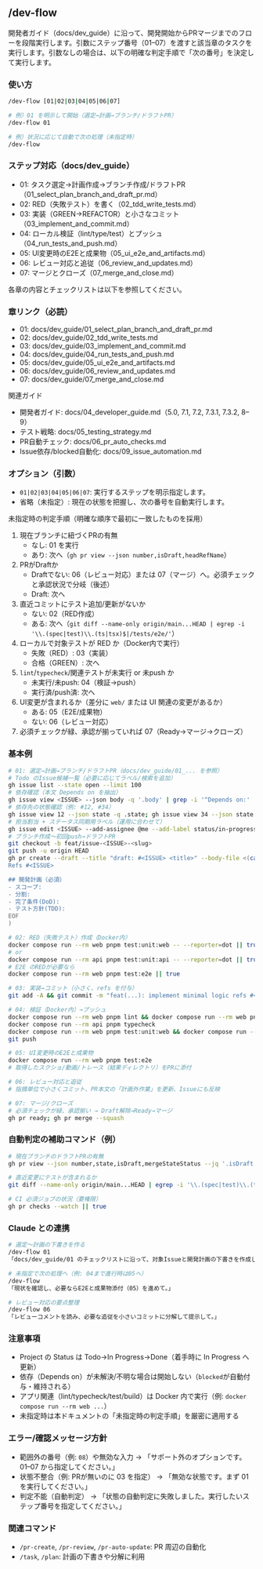 ## /dev-flow

開発者ガイド（docs/dev_guide）に沿って、開発開始からPRマージまでのフローを段階実行します。引数にステップ番号（01–07）を渡すと該当章のタスクを実行します。引数なしの場合は、以下の明確な判定手順で「次の番号」を決定して実行します。

### 使い方

```bash
/dev-flow [01|02|03|04|05|06|07]

# 例）01 を明示して開始（選定→計画→ブランチ/ドラフトPR）
/dev-flow 01

# 例）状況に応じて自動で次の処理（未指定時）
/dev-flow
```

### ステップ対応（docs/dev_guide）

- 01: タスク選定→計画作成→ブランチ作成/ドラフトPR（01_select_plan_branch_and_draft_pr.md）
- 02: RED（失敗テスト）を書く（02_tdd_write_tests.md）
- 03: 実装（GREEN→REFACTOR）と小さなコミット（03_implement_and_commit.md）
- 04: ローカル検証（lint/type/test）とプッシュ（04_run_tests_and_push.md）
- 05: UI変更時のE2Eと成果物（05_ui_e2e_and_artifacts.md）
- 06: レビュー対応と追従（06_review_and_updates.md）
- 07: マージとクローズ（07_merge_and_close.md）

各章の内容とチェックリストは以下を参照してください。

### 章リンク（必読）
- 01: docs/dev_guide/01_select_plan_branch_and_draft_pr.md
- 02: docs/dev_guide/02_tdd_write_tests.md
- 03: docs/dev_guide/03_implement_and_commit.md
- 04: docs/dev_guide/04_run_tests_and_push.md
- 05: docs/dev_guide/05_ui_e2e_and_artifacts.md
- 06: docs/dev_guide/06_review_and_updates.md
- 07: docs/dev_guide/07_merge_and_close.md

関連ガイド
- 開発者ガイド: docs/04_developer_guide.md（5.0, 7.1, 7.2, 7.3.1, 7.3.2, 8–9）
- テスト戦略: docs/05_testing_strategy.md
- PR自動チェック: docs/06_pr_auto_checks.md
- Issue依存/blocked自動化: docs/09_issue_automation.md

### オプション（引数）

- `01|02|03|04|05|06|07`: 実行するステップを明示指定します。
- 省略（未指定）: 現在の状態を把握し、次の番号を自動実行します。

未指定時の判定手順（明確な順序で最初に一致したものを採用）
1) 現在ブランチに紐づくPRの有無
   - なし: 01 を実行
   - あり: 次へ（`gh pr view --json number,isDraft,headRefName`）
2) PRがDraftか
   - Draftでない: 06（レビュー対応）または 07（マージ）へ。必須チェックと承認状況で分岐（後述）
   - Draft: 次へ
3) 直近コミットにテスト追加/更新がないか
   - ない: 02（RED作成）
   - ある: 次へ（`git diff --name-only origin/main...HEAD | egrep -i '\\.(spec|test)\\.(ts|tsx)$|/tests/e2e/'`）
4) ローカルで対象テストが RED か（Docker内で実行）
   - 失敗（RED）: 03（実装）
   - 合格（GREEN）: 次へ
5) `lint`/`typecheck`/関連テストが未実行 or 未push か
   - 未実行/未push: 04（検証→push）
   - 実行済/push済: 次へ
6) UI変更が含まれるか（差分に `web/` または UI 関連の変更があるか）
   - ある: 05（E2E/成果物）
   - ない: 06（レビュー対応）
7) 必須チェックが緑、承認が揃っていれば 07（Ready→マージ→クローズ）

### 基本例

```bash
# 01: 選定→計画→ブランチ/ドラフトPR（docs/dev_guide/01_... を参照）
# Todo のIssue候補一覧（必要に応じてラベル/検索を追加）
gh issue list --state open --limit 100
# 依存確認（本文 Depends on を抽出）
gh issue view <ISSUE> --json body -q '.body' | grep -i '^Depends on:' || true
# 依存先の状態確認（例: #12, #34）
gh issue view 12 --json state -q .state; gh issue view 34 --json state -q .state
# 担当割当 + ステータス同期用ラベル（運用に合わせて）
gh issue edit <ISSUE> --add-assignee @me --add-label status/in-progress
# ブランチ作成〜初回push→ドラフトPR
git checkout -b feat/issue-<ISSUE>-<slug>
git push -u origin HEAD
gh pr create --draft --title "draft: #<ISSUE> <title>" --body-file <(cat <<'EOF'
Refs #<ISSUE>

## 開発計画（必須）
- スコープ: 
- 分割: 
- 完了条件(DoD): 
- テスト方針(TDD): 
EOF
)

# 02: RED（失敗テスト）作成（Docker内）
docker compose run --rm web pnpm test:unit:web -- --reporter=dot || true
# or
docker compose run --rm api pnpm test:unit:api -- --reporter=dot || true
# E2E のREDが必要なら
docker compose run --rm web pnpm test:e2e || true

# 03: 実装→コミット（小さく、refs を付与）
git add -A && git commit -m "feat(...): implement minimal logic refs #<ISSUE>"

# 04: 検証（Docker内）→プッシュ
docker compose run --rm web pnpm lint && docker compose run --rm web pnpm typecheck
docker compose run --rm api pnpm typecheck
docker compose run --rm web pnpm test:unit:web && docker compose run --rm api pnpm test:unit:api
git push

# 05: UI変更時のE2Eと成果物
docker compose run --rm web pnpm test:e2e
# 取得したスクショ/動画/トレース（結果ディレクトリ）をPRに添付

# 06: レビュー対応と追従
# 指摘単位で小さくコミット、PR本文の「計画外作業」を更新、Issueにも反映

# 07: マージ/クローズ
# 必須チェックが緑、承認揃い → Draft解除→Ready→マージ
gh pr ready; gh pr merge --squash
```

### 自動判定の補助コマンド（例）

```bash
# 現在ブランチのドラフトPRの有無
gh pr view --json number,state,isDraft,mergeStateStatus --jq '.isDraft' || true

# 直近変更にテストが含まれるか
git diff --name-only origin/main...HEAD | egrep -i '\\.(spec|test)\\.(ts|tsx)$|/tests/e2e/' || true

# CI 必須ジョブの状況（要権限）
gh pr checks --watch || true
```

### Claude との連携

```bash
# 選定〜計画の下書きを作る
/dev-flow 01
「docs/dev_guide/01 のチェックリストに沿って、対象Issueと開発計画の下書きを作成して。」

# 未指定で次の処理へ（例: 04まで進行時は05へ）
/dev-flow
「現状を確認し、必要ならE2Eと成果物添付（05）を進めて。」

# レビュー対応の要点整理
/dev-flow 06
「レビューコメントを読み、必要な追従を小さいコミットに分解して提示して。」
```

### 注意事項

- Project の Status は Todo→In Progress→Done（着手時に In Progress へ更新）
- 依存（Depends on）が未解決/不明な場合は開始しない（`blocked`が自動付与・維持される）
- アプリ関連（lint/typecheck/test/build）は Docker 内で実行（例: `docker compose run --rm web ...`）
- 未指定時は本ドキュメントの「未指定時の判定手順」を厳密に適用する

### エラー/確認メッセージ方針

- 範囲外の番号（例: `08`）や無効な入力 → 「サポート外のオプションです。01–07 から指定してください。」
- 状態不整合（例: PRが無いのに 03 を指定） → 「無効な状態です。まず 01 を実行してください。」
- 判定不能（自動判定） → 「状態の自動判定に失敗しました。実行したいステップ番号を指定してください。」

### 関連コマンド

- `/pr-create`, `/pr-review`, `/pr-auto-update`: PR 周辺の自動化
- `/task`, `/plan`: 計画の下書きや分解に利用
